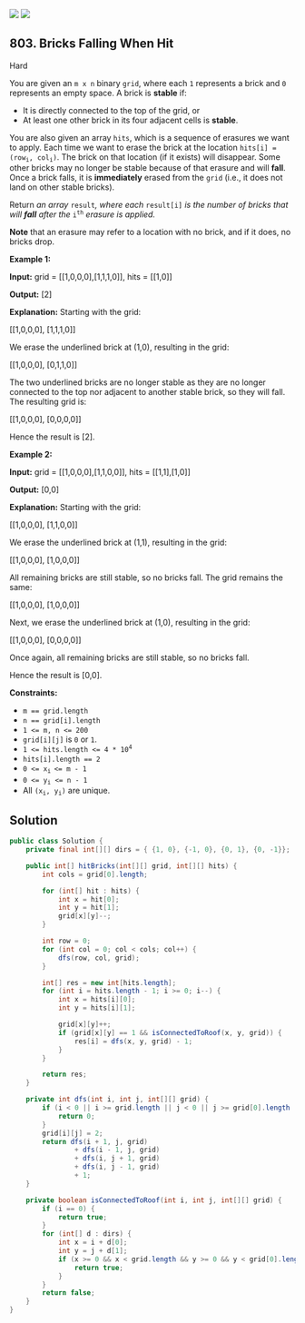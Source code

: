 [![](https://img.shields.io/github/stars/javadev/LeetCode-in-Java?label=Stars&style=flat-square)](https://github.com/javadev/LeetCode-in-Java)
[![](https://img.shields.io/github/forks/javadev/LeetCode-in-Java?label=Fork%20me%20on%20GitHub%20&style=flat-square)](https://github.com/javadev/LeetCode-in-Java/fork)

## 803\. Bricks Falling When Hit

Hard

You are given an `m x n` binary `grid`, where each `1` represents a brick and `0` represents an empty space. A brick is **stable** if:

*   It is directly connected to the top of the grid, or
*   At least one other brick in its four adjacent cells is **stable**.

You are also given an array `hits`, which is a sequence of erasures we want to apply. Each time we want to erase the brick at the location <code>hits[i] = (row<sub>i</sub>, col<sub>i</sub>)</code>. The brick on that location (if it exists) will disappear. Some other bricks may no longer be stable because of that erasure and will **fall**. Once a brick falls, it is **immediately** erased from the `grid` (i.e., it does not land on other stable bricks).

Return _an array_ `result`_, where each_ `result[i]` _is the number of bricks that will **fall** after the_ <code>i<sup>th</sup></code> _erasure is applied._

**Note** that an erasure may refer to a location with no brick, and if it does, no bricks drop.

**Example 1:**

**Input:** grid = \[\[1,0,0,0],[1,1,1,0]], hits = \[\[1,0]]

**Output:** [2]

**Explanation:** Starting with the grid: 

[[1,0,0,0], [1,1,1,0]] 

We erase the underlined brick at (1,0), resulting in the grid: 

[[1,0,0,0], [0,1,1,0]] 

The two underlined bricks are no longer stable as they are no longer connected to the top nor adjacent to another stable brick, so they will fall. The resulting grid is: 

[[1,0,0,0], [0,0,0,0]] 

Hence the result is [2].

**Example 2:**

**Input:** grid = \[\[1,0,0,0],[1,1,0,0]], hits = \[\[1,1],[1,0]]

**Output:** [0,0]

**Explanation:** Starting with the grid: 

[[1,0,0,0], [1,1,0,0]] 

We erase the underlined brick at (1,1), resulting in the grid: 

[[1,0,0,0], [1,0,0,0]] 

All remaining bricks are still stable, so no bricks fall. The grid remains the same: 

[[1,0,0,0], [1,0,0,0]] 

Next, we erase the underlined brick at (1,0), resulting in the grid: 

[[1,0,0,0], [0,0,0,0]] 

Once again, all remaining bricks are still stable, so no bricks fall. 

Hence the result is [0,0].

**Constraints:**

*   `m == grid.length`
*   `n == grid[i].length`
*   `1 <= m, n <= 200`
*   `grid[i][j]` is `0` or `1`.
*   <code>1 <= hits.length <= 4 * 10<sup>4</sup></code>
*   `hits[i].length == 2`
*   <code>0 <= x<sub>i </sub><= m - 1</code>
*   <code>0 <= y<sub>i</sub> <= n - 1</code>
*   All <code>(x<sub>i</sub>, y<sub>i</sub>)</code> are unique.

## Solution

```java
public class Solution {
    private final int[][] dirs = { {1, 0}, {-1, 0}, {0, 1}, {0, -1}};

    public int[] hitBricks(int[][] grid, int[][] hits) {
        int cols = grid[0].length;

        for (int[] hit : hits) {
            int x = hit[0];
            int y = hit[1];
            grid[x][y]--;
        }

        int row = 0;
        for (int col = 0; col < cols; col++) {
            dfs(row, col, grid);
        }

        int[] res = new int[hits.length];
        for (int i = hits.length - 1; i >= 0; i--) {
            int x = hits[i][0];
            int y = hits[i][1];

            grid[x][y]++;
            if (grid[x][y] == 1 && isConnectedToRoof(x, y, grid)) {
                res[i] = dfs(x, y, grid) - 1;
            }
        }

        return res;
    }

    private int dfs(int i, int j, int[][] grid) {
        if (i < 0 || i >= grid.length || j < 0 || j >= grid[0].length || grid[i][j] != 1) {
            return 0;
        }
        grid[i][j] = 2;
        return dfs(i + 1, j, grid)
                + dfs(i - 1, j, grid)
                + dfs(i, j + 1, grid)
                + dfs(i, j - 1, grid)
                + 1;
    }

    private boolean isConnectedToRoof(int i, int j, int[][] grid) {
        if (i == 0) {
            return true;
        }
        for (int[] d : dirs) {
            int x = i + d[0];
            int y = j + d[1];
            if (x >= 0 && x < grid.length && y >= 0 && y < grid[0].length && grid[x][y] == 2) {
                return true;
            }
        }
        return false;
    }
}
```